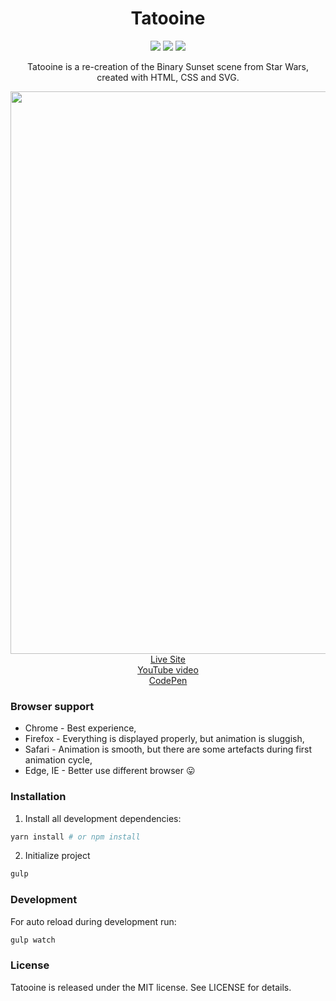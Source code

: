<h1 align="center">Tatooine</h1>

<p align="center">
  <img src="https://img.shields.io/badge/Made%20with-HTML+CSS+SVG-64b587.svg" />
  <img src="https://img.shields.io/badge/license-MIT-blue.svg" />
  <img src="https://img.shields.io/website-up-down-green-red/http/binarysunset.netlify.app.svg" />

</p>

<p align="center">Tatooine is a re-creation of the Binary Sunset scene from Star Wars, created with HTML, CSS and SVG.</p>

<p align="center">
  <a href="https://tatooine.tynior.com/" target="_blank">
    <img src="https://user-images.githubusercontent.com/6362174/56718694-8694a580-673f-11e9-9931-20156f89434d.png" width="900px">
    <br>
    Live Site
  </a>
  <br />
  <a href="https://youtu.be/NISJ_d-Polo" target="_blank">YouTube video</a>
  <br />
  <a href="https://codepen.io/mtynior/pen/RmbYBZ" target="_blank">CodePen</a>
</p>

### Browser support

- Chrome - Best experience,
- Firefox - Everything is displayed properly, but animation is sluggish,
- Safari - Animation is smooth, but there are some artefacts during first animation cycle,
- Edge, IE - Better use different browser 😛

### Installation

1. Install all development dependencies:

```bash
yarn install # or npm install
```

2. Initialize project

```bash
gulp
```

### Development

For auto reload during development run:

```bash
gulp watch
```

### License

Tatooine is released under the MIT license. See LICENSE for details.
